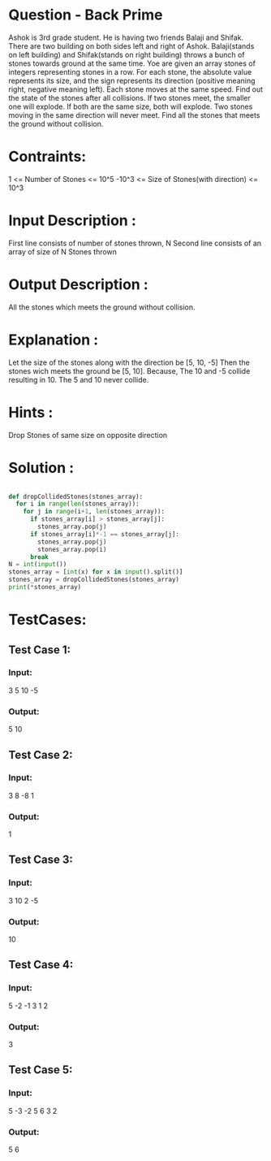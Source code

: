 # Question - Back Prime
Ashok is 3rd grade student. He is having two friends Balaji and Shifak. There are two building on both sides left and right of Ashok.
Balaji(stands on left building) and Shifak(stands on right building) throws a bunch of stones towards ground at the same time.
Yoe are given an array stones of integers representing stones in a row.
For each stone, the absolute value represents its size, and the sign represents its direction (positive meaning right, negative meaning left).
Each stone moves at the same speed.
Find out the state of the stones after all collisions. If two stones meet, the smaller one will explode.
If both are the same size, both will explode. Two stones moving in the same direction will never meet. Find all the stones that meets the ground without collision.

# Contraints:
1 <= Number of Stones <= 10^5
-10^3 <= Size of Stones(with direction) <= 10^3

# Input Description :
First line consists of number of stones thrown, N
Second line consists of an array of size of N Stones thrown

# Output Description :
All the stones which meets the ground without collision.

# Explanation :
Let the size of the stones along with the direction be [5, 10, -5]
Then the stones wich meets the ground be [5, 10].
Because, The 10 and -5 collide resulting in 10. The 5 and 10 never collide.

# Hints :
Drop Stones of same size on opposite direction

# Solution :
```python

def dropCollidedStones(stones_array):
  for i in range(len(stones_array)):
    for j in range(i+1, len(stones_array)):
      if stones_array[i] > stones_array[j]:
        stones_array.pop(j)
      if stones_array[i]*-1 == stones_array[j]:
        stones_array.pop(j)
        stones_array.pop(i)
      break
N = int(input())
stones_array = [int(x) for x in input().split()]
stones_array = dropCollidedStones(stones_array)
print(*stones_array)
```

# TestCases:
## Test Case 1:
### Input:
3
5 10 -5
### Output:
5 10


## Test Case 2:
### Input:
3
8 -8 1
### Output:
1


## Test Case 3:
### Input:
3
10 2 -5
### Output:
10


## Test Case 4:
### Input:
5
-2 -1 3 1 2
### Output:
3


## Test Case 5:
### Input:
5
-3 -2 5 6 3 2
### Output:
5 6
